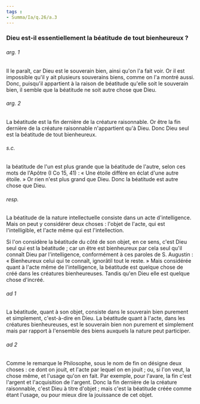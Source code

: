 ```yaml
---
tags : 
- Summa/Ia/q.26/a.3
---
```


### Dieu est-il essentiellement la béatitude de tout bienheureux ?

###### arg. 1
Il le paraît, car Dieu est le souverain bien, ainsi qu'on l'a fait voir. Or il est impossible qu'il y ait plusieurs souverains biens, comme on l'a montré aussi. Donc, puisqu'il appartient à la raison de béatitude qu'elle soit le souverain bien, il semble que la béatitude ne soit autre chose que Dieu. 

###### arg. 2
La béatitude est la fin dernière de la créature raisonnable. Or être la fin dernière de la créature raisonnable n'appartient qu'à Dieu. Donc Dieu seul est la béatitude de tout bienheureux. 

###### s.c.
la béatitude de l'un est plus grande que la béatitude de l'autre, selon ces mots de l'Apôtre (I Co 15, 41) : « Une étoile diffère en éclat d'une autre étoile. » Or rien n'est plus grand que Dieu. Donc la béatitude est autre chose que Dieu. 

###### resp.
La béatitude de la nature intellectuelle consiste dans un acte d'intelligence. Mais on peut y considérer deux choses : l'objet de l'acte, qui est l'intelligible, et l'acte même qui est l'intellection. 

Si l'on considère la béatitude du côté de son objet, en ce sens, c'est Dieu seul qui est la béatitude ; car un être est bienheureux par cela seul qu'il connaît Dieu par l'intelligence, conformément à ces paroles de S. Augustin : « Bienheureux celui qui te connaît, ignorâtil tout le reste. » Mais considérée quant à l'acte même de l'intelligence, la béatitude est quelque chose de créé dans les créatures bienheureuses. Tandis qu'en Dieu elle est quelque chose d'incréé. 

###### ad 1
La béatitude, quant à son objet, consiste dans le souverain bien purement et simplement, c'est-à-dire en Dieu. La béatitude quant à l'acte, dans les créatures bienheureuses, est le souverain bien non purement et simplement mais par rapport à l'ensemble des biens auxquels la nature peut participer. 

###### ad 2
Comme le remarque le Philosophe, sous le nom de fin on désigne deux choses : ce dont on jouit, et l'acte par lequel on en jouit ; ou, si l'on veut, la chose même, et l'usage qu'on en fait. Par exemple, pour l'avare, la fin c'est l'argent et l'acquisition de l'argent. Donc la fin dernière de la créature raisonnable, c'est Dieu à titre d'objet ; mais c'est la béatitude créée comme étant l'usage, ou pour mieux dire la jouissance de cet objet. 



